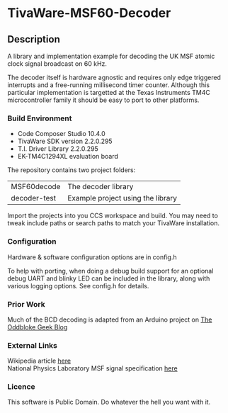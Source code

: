 
# TivaWare-MSF60-Decoder

## Description

A library and implementation example for decoding the UK MSF atomic clock signal broadcast on 60 kHz.

The decoder itself is hardware agnostic and requires only edge triggered interrupts and a free-running millisecond timer counter. Although this particular implementation is targetted at the Texas Instruments TM4C microcontroller family it should be easy to port to other platforms.

### Build Environment

- Code Composer Studio 10.4.0
- TivaWare SDK version 2.2.0.295
- T.I. Driver Library 2.2.0.295
- EK-TM4C1294XL evaluation board



The repository contains two project folders:
<table>
<tr><td>MSF60decode</td><td>The decoder library</td></tr>
<tr><td>decoder-test</td><td>Example project using the library</td></tr>
</table>


Import the projects into you CCS workspace and build. You may need to tweak include paths or search paths to match your TivaWare installation.


### Configuration

Hardware & software configuration options are in config.h

To help with porting, when doing a debug build support for an optional debug UART and blinky LED can be included in the library, along with various logging options. See config.h for details.


### Prior Work

Much of the BCD decoding is adapted from an Arduino project on [The Oddbloke Geek Blog](http://danceswithferrets.org/geekblog/?p=44)


### External Links

Wikipedia article [here](https://en.wikipedia.org/wiki/Time_from_NPL_(MSF))<br>
National Physics Laboratory MSF signal specification [here](https://www.npl.co.uk/products-services/time-frequency/msf-radio-time-signal/msf_time_date_code)


### Licence

This software is Public Domain. Do whatever the hell you want with it.
